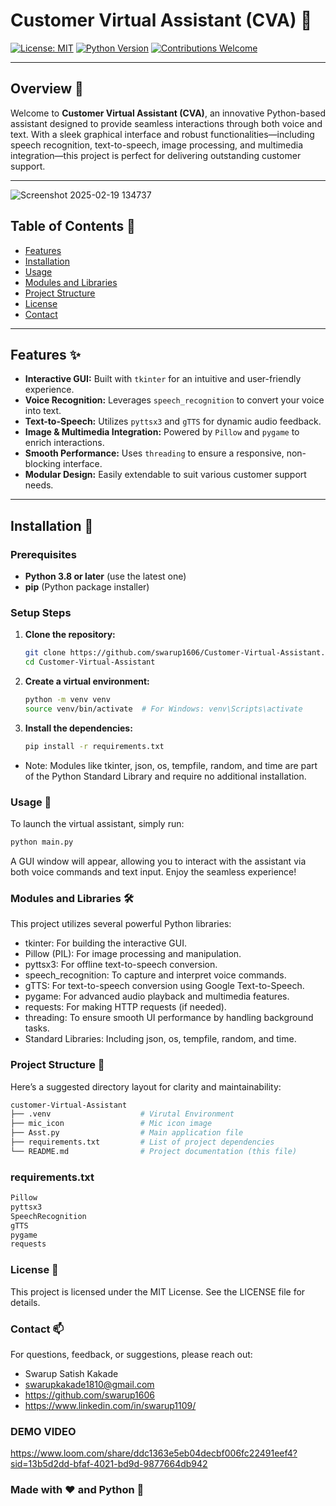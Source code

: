 # Customer Virtual Assistant (CVA) 🤖

[![License: MIT](https://img.shields.io/badge/License-MIT-yellow.svg)](LICENSE)
[![Python Version](https://img.shields.io/badge/Python-3.8%2B-blue.svg)](https://www.python.org/downloads/)
[![Contributions Welcome](https://img.shields.io/badge/Contributions-Welcome-brightgreen.svg)](CONTRIBUTING.md)

---

## Overview 🌟

Welcome to **Customer Virtual Assistant (CVA)**, an innovative Python-based assistant designed to provide seamless interactions through both voice and text. With a sleek graphical interface and robust functionalities—including speech recognition, text-to-speech, image processing, and multimedia integration—this project is perfect for delivering outstanding customer support.

---

![Screenshot 2025-02-19 134737](https://github.com/user-attachments/assets/111285f4-e4ad-4435-95c5-334e0a0155b3)

## Table of Contents 📑

- [Features](#features-)
- [Installation](#installation-)
- [Usage](#usage-)
- [Modules and Libraries](#modules-and-libraries-)
- [Project Structure](#project-structure-)
- [License](#license-)
- [Contact](#contact-)

---

## Features ✨

- **Interactive GUI:** Built with `tkinter` for an intuitive and user-friendly experience.
- **Voice Recognition:** Leverages `speech_recognition` to convert your voice into text.
- **Text-to-Speech:** Utilizes `pyttsx3` and `gTTS` for dynamic audio feedback.
- **Image & Multimedia Integration:** Powered by `Pillow` and `pygame` to enrich interactions.
- **Smooth Performance:** Uses `threading` to ensure a responsive, non-blocking interface.
- **Modular Design:** Easily extendable to suit various customer support needs.

---

## Installation 🔧

### Prerequisites

- **Python 3.8 or later** (use the latest one)
- **pip** (Python package installer)

### Setup Steps

1. **Clone the repository:**
   ```bash
   git clone https://github.com/swarup1606/Customer-Virtual-Assistant.git
   cd Customer-Virtual-Assistant
   
2. **Create a virtual environment:**
   ```bash
   python -m venv venv
   source venv/bin/activate  # For Windows: venv\Scripts\activate
   
3. **Install the dependencies:**
   ```bash
   pip install -r requirements.txt
- Note: Modules like tkinter, json, os, tempfile, random, and time are part of the Python Standard Library and require no additional installation.
  
### Usage 🚀

To launch the virtual assistant, simply run:
```bash
python main.py
```
A GUI window will appear, allowing you to interact with the assistant via both voice commands and text input. Enjoy the seamless experience!
   
### Modules and Libraries 🛠

This project utilizes several powerful Python libraries:

- tkinter: For building the interactive GUI.
- Pillow (PIL): For image processing and manipulation.
- pyttsx3: For offline text-to-speech conversion.
- speech_recognition: To capture and interpret voice commands.
- gTTS: For text-to-speech conversion using Google Text-to-Speech.
- pygame: For advanced audio playback and multimedia features.
- requests: For making HTTP requests (if needed).
- threading: To ensure smooth UI performance by handling background tasks.
- Standard Libraries: Including json, os, tempfile, random, and time.

### Project Structure 📁

Here’s a suggested directory layout for clarity and maintainability:
```bash
customer-Virtual-Assistant
├── .venv                    # Virutal Environment
├── mic_icon                 # Mic icon image
├── Asst.py                  # Main application file
├── requirements.txt         # List of project dependencies
└── README.md                # Project documentation (this file)
```
### requirements.txt
```bash
Pillow
pyttsx3
SpeechRecognition
gTTS
pygame
requests
```

### License 📄
This project is licensed under the MIT License. See the LICENSE file for details.

### Contact 📫
For questions, feedback, or suggestions, please reach out:

- Swarup Satish Kakade
- swarupkakade1810@gmail.com
- https://github.com/swarup1606
- https://www.linkedin.com/in/swarup1109/

### DEMO VIDEO
https://www.loom.com/share/ddc1363e5eb04decbf006fc22491eef4?sid=13b5d2dd-bfaf-4021-bd9d-9877664db942

### Made with ❤️ and Python 🐍

